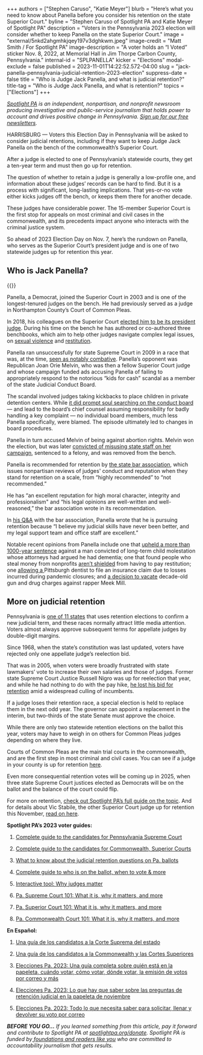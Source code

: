 +++
authors = ["Stephen Caruso", "Katie Meyer"]
blurb = "Here’s what you need to know about Panella before you consider his retention on the state Superior Court."
byline = "Stephen Caruso of Spotlight PA and Katie Meyer of Spotlight PA"
description = "Voters in the Pennsylvania 2023 election will consider whether to keep Panella on the state Superior Court."
image = "external/5nkd2ahgmhkjqey197v3dghkwm.jpeg"
image-credit = "Matt Smith / For Spotlight PA"
image-description = "A voter holds an “I Voted” sticker Nov. 8, 2022, at Memorial Hall in Jim Thorpe Carbon County, Pennsylvania."
internal-id = "SPLPANELLA"
kicker = "Elections"
modal-exclude = false
published = 2023-11-01T14:22:52.572-04:00
slug = "jack-panella-pennsylvania-judicial-retention-2023-election"
suppress-date = false
title = "Who is Judge Jack Panella, and what is judicial retention?"
title-tag = "Who is Judge Jack Panella, and what is retention?"
topics = ["Elections"]
+++

<a href="https://www.spotlightpa.org/"><em>Spotlight PA</em></a><em> is an independent, nonpartisan, and nonprofit newsroom producing investigative and public-service journalism that holds power to account and drives positive change in Pennsylvania. </em><a href="https://www.spotlightpa.org/newsletters"><em>Sign up for our free newsletters</em></a><em>.</em>

HARRISBURG — Voters this Election Day in Pennsylvania will be asked to consider judicial retentions, including if they want to keep Judge Jack Panella on the bench of the commonwealth’s Superior Court.

After a judge is elected to one of Pennsylvania’s statewide courts, they get a ten-year term and must then go up for retention.

The question of whether to retain a judge is generally a low-profile one, and information about these judges’ records can be hard to find. But it is a process with significant, long-lasting implications. That yes-or-no vote either kicks judges off the bench, or keeps them there for another decade.

<script src="https://www.spotlightpa.org/embed.js" async></script><div data-spl-embed-version="1" data-spl-src="https://www.spotlightpa.org/embeds/newsletter/"></div>

These judges have considerable power. The 15-member Superior Court is the first stop for appeals on most criminal and civil cases in the commonwealth, and its precedents impact anyone who interacts with the criminal justice system.

So ahead of 2023 Election Day on Nov. 7, here’s the rundown on Panella, who serves as the Superior Court’s president judge and is one of two statewide judges up for retention this year.

## Who is Jack Panella?

{{<picture src="2023/10/01jj-b4wq-kwk0-qj9n.jpeg" width-ratio="958" height-ratio="325" description="Members of the Pennsylvania Superior Court as of October 2023." caption="Members of the Pennsylvania Superior Court as of October 2023. Panella is at center." credit="Courtesy Administrative Office of Pennsylvania Courts">}}

Panella, a Democrat, joined the Superior Court in 2003 and is one of the longest-tenured judges on the bench. He had previously served as a judge in Northampton County’s Court of Common Pleas.

In 2018, his colleagues on the Superior Court <a href="https://bucksbar.org/latest-news/jack-anthony-panella-elected-president-judge-of-pennsylvania-superior-court/">elected him to be its president judge</a>. During his time on the bench he has authored or co-authored three benchbooks, which aim to help other judges navigate complex legal issues, on <a href="https://pcar.org/resource/pennsylvania-sexual-violence-benchbook">sexual violence</a> and <a href="https://www.pacourts.us/Storage/media/pdfs/20210526/234952-file-11360.pdf">restitution</a>.

Panella ran unsuccessfully for state Supreme Court in 2009 in a race that was, at the time, <a href="https://www.pottsmerc.com/2009/11/03/cash-drives-pennsylvania-judicial-elections/">seen as notably combative</a>. Panella’s opponent was Republican Joan Orie Melvin, who was then a fellow Superior Court judge and whose campaign funded ads accusing Panella of failing to appropriately respond to the notorious “kids for cash” scandal as a member of the state Judicial Conduct Board.

The scandal involved judges taking kickbacks to place children in private detention centers. While <a href="https://www.pacourts.us/Storage/media/pdfs/20210211/014130-finalreport-000730.pdf">it did prompt soul searching on the conduct board</a> — and lead to the board’s chief counsel assuming responsibility for badly handling a key complaint — no individual board members, much less Panella specifically, were blamed. The episode ultimately led to changes in board procedures.

Panella in turn accused Melvin of being against abortion rights. Melvin won the election, but was later <a href="https://www.pennlive.com/midstate/2013/02/pa_supreme_court_justice_joan.html">convicted of misusing state staff on her campaign</a>, sentenced to a felony, and was removed from the bench.

Panella is recommended for retention by <a href="https://www.pabar.org/site/For-Lawyers/Committees-Commissions/Judicial-Evaluation/Resources/JEC-Ratings/2023/Superior-Court">the state bar association</a>, which issues nonpartisan reviews of judges&#39; conduct and reputation when they stand for retention on a scale, from “highly recommended” to “not recommended.”

He has “an excellent reputation for high moral character, integrity and professionalism&#34; and “his legal opinions are well-written and well-reasoned,” the bar association wrote in its recommendation.

In <a href="https://www.pabar.org/public/news%20releases/23jec/JackPanellaSuperior.pdf">his Q&amp;A</a> with the bar association, Panella wrote that he is pursuing retention because “I believe my judicial skills have never been better, and my legal support team and office staff are excellent.”

Notable recent opinions from Panella include one that <a href="https://www.pennlive.com/news/2017/06/child_molester_deserves_every.html">upheld a more than 1000-year sentence</a> against a man convicted of long-term child molestation whose attorneys had argued he had dementia; one that found people who steal money from nonprofits <a href="https://www.pennlive.com/news/2018/09/corrupt_politicians_dont_have.html">aren’t shielded</a> from having to pay restitution; one <a href="https://casetext.com/case/ungarean-v-cna-valley-forge-ins-co-1">allowing a </a>Pittsburgh dentist to file an insurance claim due to losses incurred during pandemic closures; and <a href="https://www.inquirer.com/news/meek-mill-conviction-overturned-cleared-larry-krasner-philadelphia-20190724.html">a decision to vacate</a> decade-old gun and drug charges against rapper Meek Mill.

## More on judicial retention

Pennsylvania is <a href="https://ballotpedia.org/Judicial_election_methods_by_state">one of 11 states</a> that uses retention elections to confirm a new judicial term, and these races normally attract little media attention. Voters almost always approve subsequent terms for appellate judges by double-digit margins.

Since 1968, when the state’s constitution was last updated, voters have rejected only one appellate judge’s reelection bid.

That was in 2005, when voters were broadly frustrated with state lawmakers’ vote to increase their own salaries and those of judges. Former state Supreme Court Justice Russell Nigro was up for reelection that year, and while he had nothing to do with the pay hike, <a href="https://news.google.com/newspapers?id=1L4iAAAAIBAJ&amp;sjid=NLYFAAAAIBAJ&amp;pg=1358,2907716&amp;dq=russell+m+nigro&amp;hl=en">he lost his bid for retention</a> amid a widespread culling of incumbents.

If a judge loses their retention race, a special election is held to replace them in the next odd year. The governor can appoint a replacement in the interim, but two-thirds of the state Senate must approve the choice.

<script src="https://www.spotlightpa.org/embed.js" async></script><div data-spl-embed-version="1" data-spl-src="https://www.spotlightpa.org/embeds/donate/"></div>

While there are only two statewide retention elections on the ballot this year, voters may have to weigh in on others for Common Pleas judges depending on where they live.

Courts of Common Pleas are the main trial courts in the commonwealth, and are the first step in most criminal and civil cases. You can see if a judge in your county is up for retention <a href="https://www.dos.pa.gov/VotingElections/CandidatesCommittees/RunningforOffice/Documents/2023/2023%20Judges%20Chart.pdf">here</a>.

Even more consequential retention votes will be coming up in 2025, when three state Supreme Court justices elected as Democrats will be on the ballot and the balance of the court could flip.

For more on retention, <a href="https://www.spotlightpa.org/news/2023/09/pennsylvania-election-2023-judicial-retention-superior-court-common-pleas/">check out Spotlight PA’s full guide on the topic</a>. And for details about Vic Stabile, the other Superior Court judge up for retention this November, <a href="https://www.spotlightpa.org/news/2023/11/victor-stabile-pennsylvania-judicial-retention-2023-electionn/">read on here</a>.

<strong>Spotlight PA’s 2023 voter guides:</strong>

1. <a href="https://www.spotlightpa.org/news/2023/09/pennsylvania-election-2023-supreme-court-candidates/">Complete guide to the candidates for Pennsylvania Supreme Court</a>

2. <a href="https://www.spotlightpa.org/news/2023/09/pennsylvania-election-2023-commonwealth-superior-court-candidates/">Complete guide to the candidates for Commonwealth, Superior Courts</a>

3. <a href="https://www.spotlightpa.org/news/2023/09/pennsylvania-election-2023-judicial-retention-superior-court-common-pleas/">What to know about the judicial retention questions on Pa. ballots</a>

4. <a href="https://www.spotlightpa.org/news/2023/10/pennsylvania-judicial-election-2023-polling-place-mail-ballot-complete-guide/">Complete guide to who is on the ballot, when to vote &amp; more</a>

5. <a href="https://www.spotlightpa.org/news/2023/10/pennsylvania-judges-supreme-superior-commonwealth-court-interactive-tool/">Interactive tool: Why judges matter</a>

6. <a href="https://www.spotlightpa.org/news/2023/10/pennsylvania-supreme-court-justices-rulings-cases-elections-explainer/">Pa. Supreme Court 101: What it is, why it matters, and more</a>

7. <a href="https://www.spotlightpa.org/news/2023/10/pennsylvania-superior-court-judges-rulings-cases-elections-explainer/">Pa. Superior Court 101: What it is, why it matters, and more</a>

8. <a href="https://www.spotlightpa.org/news/2023/10/pennsylvania-commonwealth-court-judges-rulings-cases-elections-explainer/">Pa. Commonwealth Court 101: What it is, why it matters, and more</a>

<strong>En Español:</strong>

1. <a href="https://www.spotlightpa.org/news/2023/09/pennsylvania-elecciones-2023-corte-suprema-candidatos/">Una guía de los candidatos a la Corte Suprema del estado</a>

2. <a href="https://www.spotlightpa.org/news/2023/09/elecciones-mancomunidad-pennsylvania-2023-candidatos-corte-superior/">Una guía de los candidatos a la Commonwealth y las Cortes Superiores</a>

3. <a href="https://www.spotlightpa.org/news/2023/10/pensilvania-eleccion-judicial-2023-colegio-electoral-voto-correo-guia-completa/">Elecciones Pa. 2023: Una guía completa sobre quién está en la papeleta, cuándo votar, cómo votar, dónde votar, la emisión de votos por correo y más</a>

4. <a href="https://www.spotlightpa.org/news/2023/10/pennsylvania-election-2023-judicial-retention-superior-court-common-pleas/">Elecciones Pa. 2023: Lo que hay que saber sobre las preguntas de retención judicial en la papeleta de noviembre</a>

5. <a href="https://www.spotlightpa.org/news/2023/10/pennsylvania-election-2023-votacion-por-correo-boleta-como-solicitar-llenar-devolver/">Elecciones Pa. 2023: Todo lo que necesita saber para solicitar, llenar y devolver su voto por correo</a>

<strong><em>BEFORE YOU GO…</em></strong><em> If you learned something from this article, pay it forward and contribute to Spotlight PA at </em><a href="https://www.spotlightpa.org/donate"><em>spotlightpa.org/donate</em></a><em>. Spotlight PA is funded by</em><a href="https://www.spotlightpa.org/support"><em> foundations and readers like you</em></a><em> who are committed to accountability journalism that gets results.</em>

